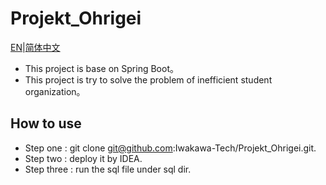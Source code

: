 # Projekt\_Ohrigei

[EN](https://github.com/Iwakawa-Tech/Projekt_Ohrigei/blob/main_release/README.md)|[简体中文](https://github.com/Iwakawa-Tech/Projekt_Ohrigei/blob/main_release/README-ZH.md)

* This project is base on Spring Boot。
* This project is try to solve the problem of inefficient student organization。

## How to use

* Step one : git clone git@github.com:Iwakawa\-Tech/Projekt\_Ohrigei.git.
* Step two : deploy it by IDEA.
* Step three : run the sql file under sql dir.
